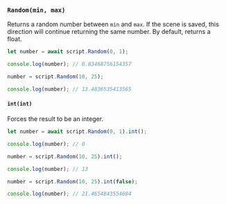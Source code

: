 ### `Random(min, max)`

Returns a random number between `min` and `max`. If the scene is saved, this direction will continue returning the same number. By default, returns a float.

```js
let number = await script.Random(0, 1);

console.log(number); // 0.83468756154357

number = script.Random(10, 25);

console.log(number); // 13.4836535413565
```

#### `int(int)`

Forces the result to be an integer.

```js
let number = await script.Random(0, 1).int();

console.log(number); // 0

number = script.Random(10, 25).int();

console.log(number); // 13

number = script.Random(10, 25).int(false);

console.log(number); // 21.4654843554684
```
